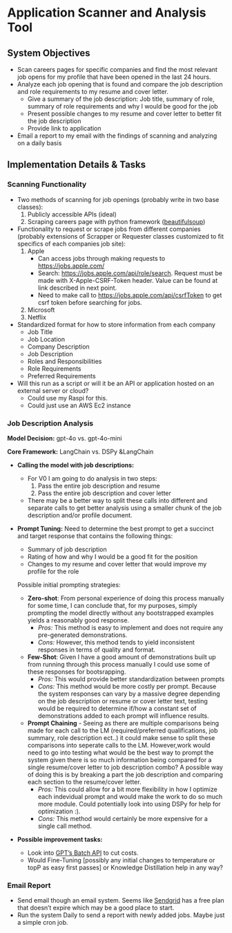# Application Scanner and Analysis Tool

## System Objectives

- Scan careers pages for specific companies and find the most relevant job opens for my profile that have been opened in the last 24 hours.
- Analyze each job opening that is found and compare the job description and role requirements to my resume and cover letter.
    - Give a summary of the job description: Job title, summary of role, summary of role requirements and why I would be good for the job
    - Present possible changes to my resume and cover letter to better fit the job description
    - Provide link to application
- Email a report to my email with the findings of scanning and analyzing on a daily basis

 

## Implementation Details & Tasks

### Scanning Functionality

- Two methods of scanning for job openings (probably write in two base classes):
    1. Publicly accessible APIs (ideal)
    2. Scraping careers page with python framework ([beautifulsoup](https://pypi.org/project/beautifulsoup4/))
- Functionality to request or scrape jobs from different companies (probably extensions of Scrapper or Requester classes customized to fit specifics of each companies job site):
    1. Apple
        - Can access jobs through making requests to https://jobs.apple.com/
        - Search: https://jobs.apple.com/api/role/search.  Request must be made with X-Apple-CSRF-Token header.  Value can be found at link described in next point.
        - Need to make call to https://jobs.apple.com/api/csrfToken to get csrf token before searching for jobs.
    2. Microsoft
    3. Netflix
- Standardized format for how to store information from each company
    - Job Title
    - Job Location
    - Company Description
    - Job Description
    - Roles and Responsibilities
    - Role Requirements
    - Preferred Requirements
- Will this run as a script or will it be an API or application hosted on an external server or cloud?
    - Could use my Raspi for this.
    - Could just use an AWS Ec2 instance

### Job Description Analysis

**Model Decision:** gpt-4o vs. gpt-4o-mini

**Core Framework:** LangChain vs. DSPy &LangChain

- **Calling the model with job descriptions:**
    - For V0 I am going to do analysis in two steps:
        1. Pass the entire job description and resume
        2. Pass the entire job description and cover letter
    - There may be a better way to split these calls into different and separate calls to get better analysis using a smaller chunk of the job description and/or profile document.
- **Prompt Tuning:** Need to determine the best prompt to get a succinct and target response that contains the following things:
    - Summary of job description
    - Rating of how and why I would be a good fit for the position
    - Changes to my resume and cover letter that would improve my profile for the role

    Possible initial prompting strategies:<br>
    - **Zero-shot**: From personal experience of doing this process manually for some time, I can conclude that, for my purposes, simply prompting the model directly without any bootstrapped examples yields a reasonably good response.  
        - *Pros:* This method is easy to implement and does not require any pre-generated demonstrations.<br/>
        - *Cons:* However, this method tends to yield inconsistent responses in terms of quality and format. 
    - **Few-Shot**:  Given I have a good amount of demonstrations built up from running through this process manually I could use some of these responses for bootsrapping.<br/>
        - *Pros:* This would provide better standardization between prompts<br/>
        - *Cons:* This method would be more costly per prompt.  Because the system responses can vary by a massive degree depending on the job description or resume or cover letter text, testing would be required to determine if/how a constant set of demonstrations added to each prompt will influence results.
    - **Prompt Chaining** - Seeing as there are multiple comparisons being made for each call to the LM (required/preferred qualifications, job summary, role description ect..) it could make sense to split these comparisons into seperate calls to the LM.  However,work would need to go into testing what would be the best way to prompt the system given there is so much information being compared for a single resume/cover letter to job description combo?  A possible way of doing this is by breaking a part the job description and comparing each section to the resume/cover letter.  
        - *Pros:* This could allow for a bit more flexibility in how I optimize each indevidual prompt and would make the work to do so much more module.  Could potentially look into using DSPy for help for optimization :).<br>
        - *Cons:* This method would certainly be more expensive for a single call method.


- **Possible improvement tasks:**
    - Look into [GPT’s Batch API](https://platform.openai.com/docs/guides/batch) to cut costs.
    - Would Fine-Tuning [possibly any initial changes to temperature or topP as easy first passes] or Knowledge Distillation help in any way?

### Email Report

- Send email though an email system.  Seems like [Sendgrid](https://sendgrid.com/en-us/pricing) has a free plan that doesn’t expire which may be a good place to start.
- Run the system Daily to send a report with newly added jobs.  Maybe just a simple cron job.